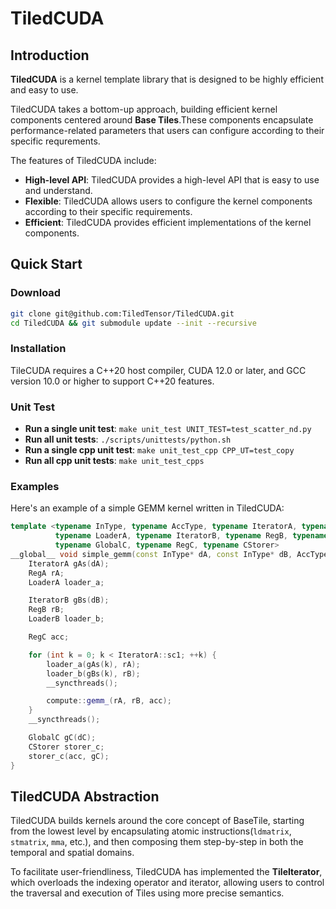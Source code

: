# TiledCUDA

## Introduction

**TiledCUDA** is a kernel template library that is designed to be highly efficient and easy to use. 

TiledCUDA takes a bottom-up approach, building efficient kernel components centered around **Base Tiles**.These components encapsulate performance-related parameters that users can configure according to their specific requrements.

The features of TiledCUDA include:

- **High-level API**: TiledCUDA provides a high-level API that is easy to use and understand.
- **Flexible**: TiledCUDA allows users to configure the kernel components according to their specific requirements.
- **Efficient**: TiledCUDA provides efficient implementations of the kernel components.

## Quick Start

### Download

```bash
git clone git@github.com:TiledTensor/TiledCUDA.git
cd TiledCUDA && git submodule update --init --recursive
```

### Installation

TileCUDA requires a C++20 host compiler, CUDA 12.0 or later, and GCC version 10.0 or higher to support C++20 features.

### Unit Test

- **Run a single unit test**: `make unit_test UNIT_TEST=test_scatter_nd.py`
- **Run all unit tests**: `./scripts/unittests/python.sh`
- **Run a single cpp unit test**: `make unit_test_cpp CPP_UT=test_copy`
- **Run all cpp unit tests**: `make unit_test_cpps`

### Examples

Here's an example of a simple GEMM kernel written in TiledCUDA:

```cpp
template <typename InType, typename AccType, typename IteratorA, typename RegA,
          typename LoaderA, typename IteratorB, typename RegB, typename LoaderB,
          typename GlobalC, typename RegC, typename CStorer>
__global__ void simple_gemm(const InType* dA, const InType* dB, AccType* dC) {
    IteratorA gAs(dA);
    RegA rA;
    LoaderA loader_a;

    IteratorB gBs(dB);
    RegB rB;
    LoaderB loader_b;

    RegC acc;

    for (int k = 0; k < IteratorA::sc1; ++k) {
        loader_a(gAs(k), rA);
        loader_b(gBs(k), rB);
        __syncthreads();

        compute::gemm_(rA, rB, acc);
    }
    __syncthreads();

    GlobalC gC(dC);
    CStorer storer_c;
    storer_c(acc, gC);
}
```

<!-- ## Features

- Implemented `__device__` function wrapper that enables **static/dynamic** copying between different memory hierarchy.
- Implemented `__device__` function wrapper for CUDA **micro kernels**, such as `copy_async` and tensor core operations.
- Implemented template wrapper for **CuTe** to simplify its usage.
- Implemented fused kernels such as **GEMM**, **Back2Back GEMM**, **Batched GEMM**, **Lstm Cell**, etc. -->

## TiledCUDA Abstraction

TiledCUDA builds kernels around the core concept of BaseTile, starting from the lowest level by encapsulating atomic instructions(`ldmatrix`, `stmatrix`, `mma`, etc.), and then composing them step-by-step in both the temporal and spatial domains.

To facilitate user-friendliness, TiledCUDA has implemented the **TileIterator**, which overloads the indexing operator and iterator, allowing users to control the traversal and execution of Tiles using more precise semantics.
